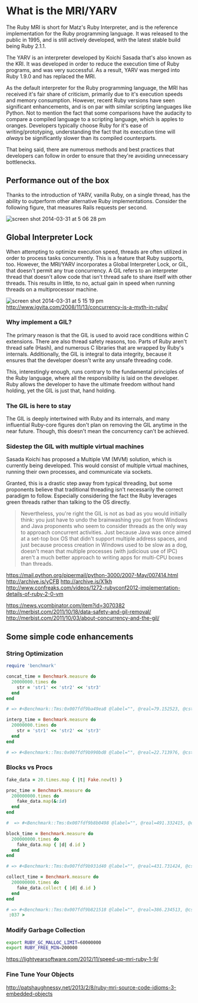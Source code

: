 # What is the MRI/YARV

The Ruby MRI is short for Matz's Ruby Interpreter, and is the reference implementation for the Ruby programming language. It was released to the public in 1995, and is still actively developed, with the latest stable build being Ruby 2.1.1.

The YARV is an interpreter developed by Koichi Sasada that's also known as the KRI. It was developed in order to reduce the execution time of Ruby programs, and was very successful. As a result, YARV was merged into Ruby 1.9.0 and has replaced the MRI.

As the default interpreter for the Ruby programming language, the MRI has received it's fair share of criticism, primarily due to it's execution speeds and memory consumption.  However, recent Ruby versions have seen significant enhancements, and is on par with similar scripting languages like Python.  Not to mention the fact that some comparisons have the audacity to compare a compiled language to a scripting language, which is apples to oranges.  Developers typically choose Ruby for it's ease of writing/prototyping, understanding the fact that its execution time will _always_ be significantly slower than its compiled counterparts.

That being said, there are numerous methods and best practices that developers can follow in order to ensure that they're avoiding unnecessary bottlenecks.

## Performance out of the box

Thanks to the introduction of YARV, vanilla Ruby, on a single thread, has the ability to outperform other alternative Ruby implementations. Consider the following figure, that measures Rails requests per second.

![screen shot 2014-03-31 at 5 06 28 pm](https://cloud.githubusercontent.com/assets/1424573/2574040/8c8da974-b929-11e3-84c8-04d792bcbbd9.png)

## Global Interpreter Lock

When attempting to optimize execution speed, threads are often utilized in order to process tasks concurrently. This is a feature that Ruby supports, too. However, the MRI/YARV incorporates a Global Interpreter Lock, or GIL, that doesn't permit any true concurrency. A GIL refers to an interpreter thread that doesn't allow code that isn't thread safe to share itself with other threads. This results in little, to no, actual gain in speed when running threads on a multiprocessor machine.

![screen shot 2014-03-31 at 5 15 19 pm](https://cloud.githubusercontent.com/assets/1424573/2574079/5e0967fe-b92a-11e3-9806-65ea3d4d04cf.png)
http://www.igvita.com/2008/11/13/concurrency-is-a-myth-in-ruby/

### Why implement a GIL?

The primary reason is that the GIL is used to avoid race conditions within C extensions. There are also thread safety reasons, too. Parts of Ruby aren't thread safe (Hash), and numerous C libraries that are wrapped by Ruby's internals. Additionally, the GIL is integral to data integrity, because it ensures that the developer doesn't write any unsafe threading code.

This, interestingly enough, runs contrary to the fundamental principles of the Ruby language, where all the responsibility is laid on the developer. Ruby allows the developer to have the ultimate freedom without hand holding, yet the GIL is just that, hand holding.

### The GIL is here to stay

The GIL is deeply intertwined with Ruby and its internals, and many influential Ruby-core figures don't plan on removing the GIL anytime in the near future. Though, this doesn't mean the concurrency can't be achieved. 

### Sidestep the GIL with multiple virtual machines

Sasada Koichi has proposed a Multiple VM (MVM) solution, which is currently being developed. This would consist of multiple virtual machines, running their own processes, and communicate via sockets.

Granted, this is a drastic step away from typical threading, but some proponents believe that traditional threading isn't necessarily the correct paradigm to follow. Especially considering the fact the Ruby leverages green threads rather than talking to the OS directly.

> Nevertheless, you're right the GIL is not as bad as you would initially think: you just have to undo the brainwashing you got from Windows and Java proponents who seem to consider threads as the only way to approach concurrent activities. Just because Java was once aimed at a set-top box OS that didn't support multiple address spaces, and just because process creation in Windows used to be slow as a dog, doesn't mean that multiple processes (with judicious use of IPC) aren't a much better approach to writing apps for multi-CPU boxes than threads.



https://mail.python.org/pipermail/python-3000/2007-May/007414.html
http://archive.is/yCFB
http://archive.is/X1kh
http://www.confreaks.com/videos/1272-rubyconf2012-implementation-details-of-ruby-2-0-vm

https://news.ycombinator.com/item?id=3070382
http://merbist.com/2011/10/18/data-safety-and-gil-removal/
http://merbist.com/2011/10/03/about-concurrency-and-the-gil/

## Some simple code enhancements

### String Optimization

```ruby
require 'benchmark'

concat_time = Benchmark.measure do
  20000000.times do
    str = 'str1' << 'str2' << 'str3'
  end
end

# => #<Benchmark::Tms:0x007fdf9ba49ea8 @label="", @real=79.152523, @cstime=0.0, @cutime=0.0, @stime=0.04000000000000001, @utime=79.11, @total=79.15> 

interp_time = Benchmark.measure do
  20000000.times do
    str = 'str1' << 'str2' << 'str3'
  end
end

# => #<Benchmark::Tms:0x007fdf9b990bd8 @label="", @real=22.713976, @cstime=0.0, @cutime=0.0, @stime=0.009999999999999995, @utime=22.689999999999998, @total=22.7>
```

### Blocks vs Procs

```ruby
fake_data = 20.times.map { |t| Fake.new(t) }

proc_time = Benchmark.measure do
  200000000.times do
    fake_data.map(&:id)
  end
end

#  => #<Benchmark::Tms:0x007fdf9b8b0498 @label="", @real=491.332415, @cstime=0.0, @cutime=0.0, @stime=4.8, @utime=426.06999999999994, @total=430.86999999999995>

block_time = Benchmark.measure do
  200000000.times do
    fake_data.map { |d| d.id }
  end
end

# => #<Benchmark::Tms:0x007fdf9b931d40 @label="", @real=431.731424, @cstime=0.0, @cutime=0.0, @stime=2.66, @utime=416.21000000000004, @total=418.87000000000006>

collect_time = Benchmark.measure do
  200000000.times do
    fake_data.collect { |d| d.id }
  end
end

# => #<Benchmark::Tms:0x007fdf9b821518 @label="", @real=386.234513, @cstime=0.0, @cutime=0.0, @stime=1.1800000000000006, @utime=384.28, @total=385.46> 
 :037 >
```

### Modify Garbage Collection

```bash
export RUBY_GC_MALLOC_LIMIT=60000000
export RUBY_FREE_MIN=200000
```

https://lightyearsoftware.com/2012/11/speed-up-mri-ruby-1-9/

### Fine Tune Your Objects

http://patshaughnessy.net/2013/2/8/ruby-mri-source-code-idioms-3-embedded-objects
